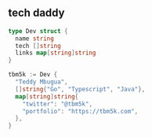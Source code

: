 tech daddy
---------------------------
```go
type Dev struct {
  name string
  tech []string
  links map[string]string
} 

tbm5k := Dev {
  "Teddy Mbugua", 
  []string{"Go", "Typescript", "Java"},
  map[string]string{
    "twitter": "@tbm5k",
    "portfolio": "https://tbm5k.com",
  },
}
```
